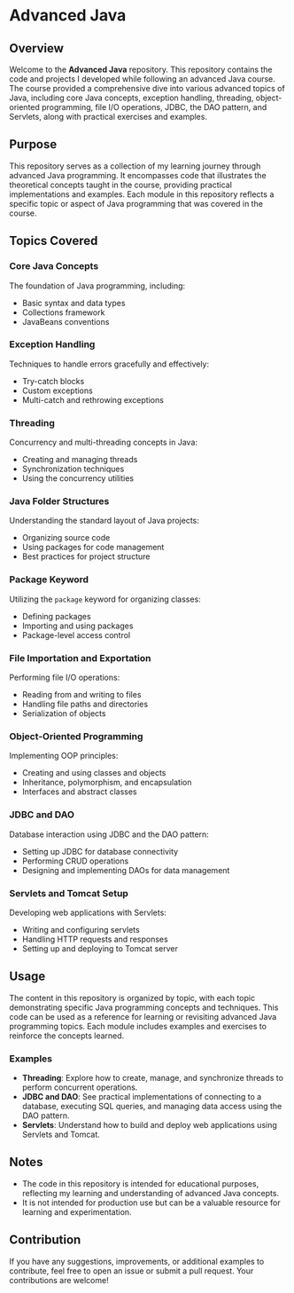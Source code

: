 # Advanced Java

## Overview

Welcome to the **Advanced Java** repository. This repository contains the code and projects I developed while following an advanced Java course. The course provided a comprehensive dive into various advanced topics of Java, including core Java concepts, exception handling, threading, object-oriented programming, file I/O operations, JDBC, the DAO pattern, and Servlets, along with practical exercises and examples.

## Purpose

This repository serves as a collection of my learning journey through advanced Java programming. It encompasses code that illustrates the theoretical concepts taught in the course, providing practical implementations and examples. Each module in this repository reflects a specific topic or aspect of Java programming that was covered in the course.

## Topics Covered

### Core Java Concepts
The foundation of Java programming, including:
- Basic syntax and data types
- Collections framework
- JavaBeans conventions

### Exception Handling
Techniques to handle errors gracefully and effectively:
- Try-catch blocks
- Custom exceptions
- Multi-catch and rethrowing exceptions

### Threading
Concurrency and multi-threading concepts in Java:
- Creating and managing threads
- Synchronization techniques
- Using the concurrency utilities

### Java Folder Structures
Understanding the standard layout of Java projects:
- Organizing source code
- Using packages for code management
- Best practices for project structure

### Package Keyword
Utilizing the `package` keyword for organizing classes:
- Defining packages
- Importing and using packages
- Package-level access control

### File Importation and Exportation
Performing file I/O operations:
- Reading from and writing to files
- Handling file paths and directories
- Serialization of objects

### Object-Oriented Programming
Implementing OOP principles:
- Creating and using classes and objects
- Inheritance, polymorphism, and encapsulation
- Interfaces and abstract classes

### JDBC and DAO
Database interaction using JDBC and the DAO pattern:
- Setting up JDBC for database connectivity
- Performing CRUD operations
- Designing and implementing DAOs for data management

### Servlets and Tomcat Setup
Developing web applications with Servlets:
- Writing and configuring servlets
- Handling HTTP requests and responses
- Setting up and deploying to Tomcat server

## Usage

The content in this repository is organized by topic, with each topic demonstrating specific Java programming concepts and techniques. This code can be used as a reference for learning or revisiting advanced Java programming topics. Each module includes examples and exercises to reinforce the concepts learned.

### Examples
- **Threading**: Explore how to create, manage, and synchronize threads to perform concurrent operations.
- **JDBC and DAO**: See practical implementations of connecting to a database, executing SQL queries, and managing data access using the DAO pattern.
- **Servlets**: Understand how to build and deploy web applications using Servlets and Tomcat.

## Notes

- The code in this repository is intended for educational purposes, reflecting my learning and understanding of advanced Java concepts.
- It is not intended for production use but can be a valuable resource for learning and experimentation.

## Contribution

If you have any suggestions, improvements, or additional examples to contribute, feel free to open an issue or submit a pull request. Your contributions are welcome!
